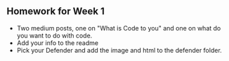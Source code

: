 ## Homework for Week 1

* Two medium posts, one on "What is Code to you" and one on what do you want to do with code.
* Add your info to the readme
* Pick your Defender and add the image and html to the defender folder.
